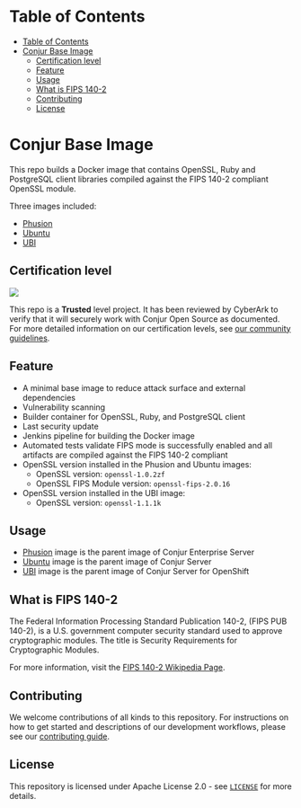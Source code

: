 # Table of Contents

- [Table of Contents](#table-of-contents)
- [Conjur Base Image](#conjur-base-image)
  - [Certification level](#certification-level)
  - [Feature](#feature)
  - [Usage](#usage)
  - [What is FIPS 140-2](#what-is-fips-140-2)
  - [Contributing](#contributing)
  - [License](#license)

# Conjur Base Image

This repo builds a Docker image that contains OpenSSL, Ruby and PostgreSQL client libraries compiled against the FIPS 140-2 compliant OpenSSL module.

Three images included:
- [Phusion](./phusion-ruby-fips/)
- [Ubuntu](./ubuntu-ruby-fips/)
- [UBI](./ubi-ruby-fips/)

## Certification level

![](https://img.shields.io/badge/Certification%20Level-Trusted-007BFF?link=https://github.com/cyberark/community/blob/main/Conjur/conventions/certification-levels.md)

This repo is a **Trusted** level project. It has been reviewed by CyberArk to verify that it will securely
work with Conjur Open Source as documented. For more detailed information on our certification levels, see
[our community guidelines](https://github.com/cyberark/community/blob/main/Conjur/conventions/certification-levels.md#community).


## Feature

* A minimal base image to reduce attack surface and external dependencies
* Vulnerability scanning
* Builder container for OpenSSL, Ruby, and PostgreSQL client
* Last security update
* Jenkins pipeline for building the Docker image
* Automated tests validate FIPS mode is successfully enabled and all artifacts are compiled against the FIPS 140-2 compliant
* OpenSSL version installed in the Phusion and Ubuntu images:
  * OpenSSL version: `openssl-1.0.2zf`
  * OpenSSL FIPS Module version: `openssl-fips-2.0.16`
* OpenSSL version installed in the UBI image:
  * OpenSSL version: `openssl-1.1.1k`

## Usage

- [Phusion](./phusion-ruby-fips/) image is the parent image of Conjur Enterprise Server
- [Ubuntu](./ubuntu-ruby-fips/) image is the parent image of Conjur Server
- [UBI](./ubi-ruby-fips/) image is the parent image of Conjur Server for OpenShift

## What is FIPS 140-2

The Federal Information Processing Standard Publication 140-2, (FIPS PUB 140-2), is a U.S. government computer security standard used to approve cryptographic modules.
The title is Security Requirements for Cryptographic Modules.

For more information, visit the [FIPS 140-2 Wikipedia Page](https://en.wikipedia.org/wiki/FIPS_140-2).

## Contributing

We welcome contributions of all kinds to this repository. For instructions on how to get started and descriptions
of our development workflows, please see our [contributing guide](https://github.com/cyberark/conjur-base-image/blob/main/CONTRIBUTING.md).

## License

This repository is licensed under Apache License 2.0 - see [`LICENSE`](LICENSE) for more details.

